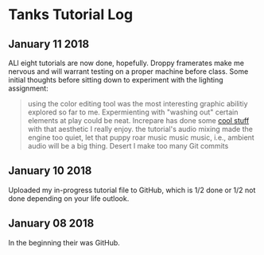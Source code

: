 # Tanks Tutorial Log

## January 11 2018 ##
ALl eight tutorials are now done, hopefully. Droppy framerates make me nervous and will warrant testing on a proper machine before class. Some initial thoughts before sitting down to experiment with the lighting assignment:
> using the color editing tool was the most interesting graphic abilitiy explored so far to me. Expermienting with "washing out" certain elements at play could be neat. Increpare has done some [cool stuff](https://www.increpare.com/2013/01/letter-to-my-first-born-son/) with that aesthetic I really enjoy.
> the tutorial's audio mixing made the engine too quiet, let that puppy roar
> music music music, i.e., ambient audio will be a big thing. Desert
> I make too many Git commits

## January 10 2018 ##
Uploaded my in-progress tutorial file to GitHub, which is 1/2 done or 1/2 not done depending on your life outlook. 

## January 08 2018 ##
In the beginning their was GitHub.
